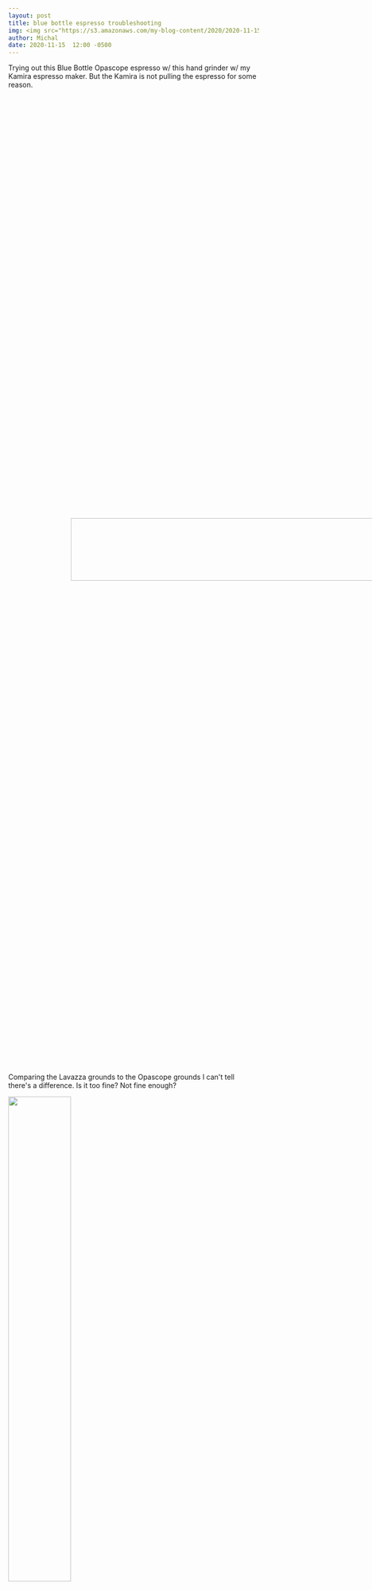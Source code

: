 ```yaml
---
layout: post
title: blue bottle espresso troubleshooting
img: <img src="https://s3.amazonaws.com/my-blog-content/2020/2020-11-15-blue-bottle-espresso-troubleshooting/2020-11-15 10.37.52.jpg" width="50%" style="transform:rotate(90deg);">
author: Michal
date: 2020-11-15  12:00 -0500
---
```


Trying out this Blue Bottle Opascope espresso w/ this hand grinder w/ my Kamira espresso maker. But the Kamira is not pulling the espresso for some reason.

<img src="https://s3.amazonaws.com/my-blog-content/2020/2020-11-15-blue-bottle-espresso-troubleshooting/2020-11-15 10.37.52.jpg" width="50%" style="transform:rotate(90deg);">

Comparing the Lavazza grounds to the Opascope grounds I can't tell there's a difference. Is it too fine? Not fine enough?

<img src="https://s3.amazonaws.com/my-blog-content/2020/2020-11-15-blue-bottle-espresso-troubleshooting/2020-11-15 10.36.19.jpg" width="50%">
<img src="https://s3.amazonaws.com/my-blog-content/2020/2020-11-15-blue-bottle-espresso-troubleshooting/2020-11-15 10.37.26.jpg" width="50%">

This is the hand grinder.

<img src="https://s3.amazonaws.com/my-blog-content/2020/2020-11-15-blue-bottle-espresso-troubleshooting/2020-11-15 11.44.11.jpg" width="50%" style="transform:rotate(90deg);">



Here is what 2 out of 4 of the Blue Bottle pulls ended up like

<iframe src="https://player.vimeo.com/video/479540070" width="640" height="1138" frameborder="0" allow="autoplay; fullscreen" allowfullscreen></iframe>


And after that I did a Lavazza pull and it looked pretty normal..

<iframe src="https://player.vimeo.com/video/479541145" width="640" height="1138" frameborder="0" allow="autoplay; fullscreen" allowfullscreen></iframe>


#### Tried to use same grind level but also tamping this time
* Going to call this grind level 1. So "tamping" means using force to "compact" the grinds into the filter. This is not typically done w/ a Kamira filter. But tried it this time..
* And result was no pull and a swimming pool at the end

<img src="https://s3.amazonaws.com/my-blog-content/2020/2020-11-15-blue-bottle-espresso-troubleshooting/2020-11-15 13.33.05.jpg" width="50%" style="transform:rotate(90deg);">

#### Grind level 2 , no more tamping
* ended up with half a pull..

<img src="https://s3.amazonaws.com/my-blog-content/2020/2020-11-15-blue-bottle-espresso-troubleshooting/2020-11-15 13.40.09.jpg" width="50%" style="transform:rotate(90deg);">

<img src="https://s3.amazonaws.com/my-blog-content/2020/2020-11-15-blue-bottle-espresso-troubleshooting/2020-11-15 13.41.47.jpg" width="50%"   >


#### Also tried grind level 3...

<img src="https://s3.amazonaws.com/my-blog-content/2020/2020-11-15-blue-bottle-espresso-troubleshooting/2020-11-15 13.54.46.jpg" width="50%">

This time basically no pull. And slightly watery filter afterwards also.

<img src="https://s3.amazonaws.com/my-blog-content/2020/2020-11-15-blue-bottle-espresso-troubleshooting/2020-11-15 13.56.20.jpg" width="50%"   >

#### Next?
Not sure what's next. Maybe going to try to fix the pressure on the Kamira.
